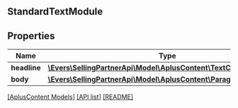 ## StandardTextModule

## Properties

Name | Type | Description | Notes
------------ | ------------- | ------------- | -------------
**headline** | [**\Evers\SellingPartnerApi\Model\AplusContent\TextComponent**](TextComponent.md) |  | [optional]
**body** | [**\Evers\SellingPartnerApi\Model\AplusContent\ParagraphComponent**](ParagraphComponent.md) |  |

[[AplusContent Models]](../) [[API list]](../../Api) [[README]](../../../README.md)

